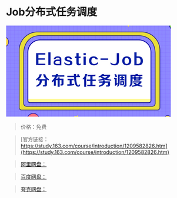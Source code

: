 # Job分布式任务调度

![img](../../../assets/study163/free/296bc2bd46fd433e9862179153495f40.jpg)

> 价格：免费

> [官方链接：https://study.163.com/course/introduction/1209582826.htm](https://study.163.com/course/introduction/1209582826.htm)

> [阿里网盘：]()

> [百度网盘：]()

> [夸克网盘：]()
